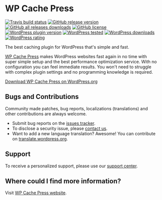 # WP Cache Press

[![Travis build status](https://travis-ci.org/novatemple/wp-cache-press.svg?branch=master)](https://travis-ci.org/novatemple/wp-cache-press)
[![GitHub release version](https://img.shields.io/github/release/novatemple/wp-cache-press.svg)](https://github.com/novatemple/wp-cache-press/releases)
[![GitHub all releases downloads](https://img.shields.io/github/downloads/novatemple/wp-cache-press/total.svg)](https://github.com/novatemple/wp-cache-press/releases)
[![GitHub license](https://img.shields.io/badge/license-GPLv2-blue.svg)](https://github.com/novatemple/wp-cache-press/blob/master/license.txt)
[![WordPress plugin version](https://img.shields.io/wordpress/plugin/v/wp-cache-press.svg)](https://wordpress.org/plugins/wp-cache-press/)
[![WordPress tested](https://img.shields.io/wordpress/v/wp-cache-press.svg)](https://wordpress.org/plugins/wp-cache-press/)
[![WordPress downloads](https://img.shields.io/wordpress/plugin/dt/wp-cache-press.svg)](https://wordpress.org/plugins/wp-cache-press/)
[![WordPress rating](https://img.shields.io/wordpress/plugin/r/wp-cache-press.svg)](https://wordpress.org/plugins/wp-cache-press/)

The best caching plugin for WordPress that's simple and fast.

[WP Cache Press](https://wpcache.press/) makes WordPress websites fast again in no time with super simple setup and the best performance optimization service. With no configuration you can feel immediate results. You won't need to struggle with complex plugin settings and no programming knowledge is required.

[Download WP Cache Press on WordPress.org](https://wordpress.org/plugins/wp-cache-press/)

## Bugs and Contributions

Community made patches, bug reports, localizations (translations) and other contributions are always welcome.

* Submit bug reports on the [issues tracker](https://github.com/novatemple/wp-cache-press/issues).
* To disclose a security issue, please [contact us](https://wpcache.press/contact/).
* Want to add a new language translation? Awesome! You can contribute on [translate.wordpress.org](https://translate.wordpress.org/projects/wp-plugins/wp-cache-press).

## Support

To receive a personalized support, please use our [support center](https://wpcache.press/support/).

## Where could I find more information?

Visit [WP Cache Press website](https://wpcache.press/).
